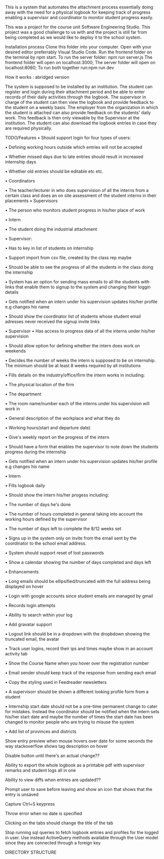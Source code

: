 This is a system that automates the attachment process essentially doing away with the need for a physical logbook for keeping track of progress enabling a supervisor and coordinator to monitor student progress easily.

This was a project for the course unit Software Engineering Studio. This project was a good challenge to us with and the project is still far from being completed as we would like to deploy it to the school system.

Installation process
Clone this folder into your computer.
Open with your desired editor preferrably Visual Studio Code.
Run the frontend folder on the terminal by npm start.
To run the server folder: npm run server.js
The frontend folder will open on localhost:3000;
The server folder will open on localhost:8080;
To run both together run:npm run dev


How it works : abridged version

The system is supposed to be installed  by an institution. 
The student can register and login during their attachment period and be able to enter records of their daily activities through the logbook. The supervisor in charge of the student can then view the logbook and provide feedback to the student on a weekly basis. The employer from the organization in which the student is attached can also provide feedback on the students' daily work. This feedback is then only viewable by the Supervisor at the institution. The student can also download the logbook entries in case they are required physically.

TODO/Features
•	Should support login for four types of users:

•	Defining working hours outside which entries will not be accepted

•	Whether missed days due to late entries should result in increased internship days

•	Whether old entries should be editable etc etc.

•	Coordinators

•	The teacher/lecturer in who does supervision of all the interns from a certain class and does an on site assessment of the student interns in their placements
•	Supervisors


•	The person who monitors student progress in his/her place of work

•	Intern

•	The student doing the industrial attachment

•	Supervisor:

•	Has to key in list of students on internship

•	Support import from csv file, created by the class rep maybe

•	Should be able to see the progress of all the students in the class doing the internship

•	System has an option for sending mass emails to all the students with links that enable them to signup to the system and changing their loggin details

•	Gets notified when an intern under his supervision updates his/her profile e.g changes his name

•	Should show the coordinator list of students whose student email adresses never received the signup invite links

•	Supervisor
•	Has access to progress data of all the interns under his/her supervision

•	Should allow option for defining whether the intern does work on weekends

•	Decides the number of weeks the intern is supposed to be on internship. The minimum should be at least 8 weeks required by all institutions

•	Fills details on the industry/office/firm the intern works in including:

•	The physical location of the firm

•	The department

•	The room name/number each of the interns under his supervision will work in

•	General description of the workplace and what they do

•	Working hours(start and departure date)

•	Give's weekly report on the progress of the intern

•	Should have a form that enables the supervisor to note down the students progress during the internship

•	Gets notified when an intern under his supervision updates his/her profile e.g changes his name

•	Intern

•	Fills logbook daily

•	Should show the intern his/her progess including:

•	The number of days he's done

•	The number of hours completed in general taking into account the working hours defined by the supervisor

•	The number of days left to complete the 8/12 weeks set

•	Signs up in the system only on invite from the email sent by the coordinator to the school email address.

•	System should support reset of lost passwords

•	Show a calendar showing the number of days completed and days left

•	Enhancements

•	Long emails should be ellipsified/truncated with the full address being displayed on hover

•	Login with google accounts since student emails are managed by gmail

•	Records login attempts


•	Ability to search within your log

•	Add gravatar support

•	Logout link should be in a dropdown with the dropbdown showing the truncated email, the avatar

•	Track user logins, record their ips and times maybe show in an account activity tab

•	Show the Course Name when you hover over the registration number

•	Email sender should keep track of the response from sending each email

•	Copy the styling used in Feedreader newsletters

•	A supervisorr should be shown a different looking profile form from a student

•	Internship start date should not be a one-time permanent change to cater for mistakes. Instead the coordinator should be notified when the intern sets his/her start date and maybe the number of times the start date has been changed to monitor people who are trying to misuse the system


•	Add list of provinces and districts


Show entry preview when mouse hovers over date for some seconds the way stackoverflow shows tag description on hover

Disable button until there's an actual change??

Ability to export the whole logbook as a printable pdf with supervisor remarks and student logs all in one

Ability to view diffs when entries are updated??

Prompt user to save before leaving and show an icon that shows that the entry is unsaved

Capture Ctrl+S keypress

Throw error when no date is specified

Clicking on the tabs should change the title of the tab

Stop running sql queries to fetch logbook entries and profiles for the logged in user. Use instead ActiveQuery methods available through the User model since they are connected through a foreign key


DIRECTORY STRUCTURE


